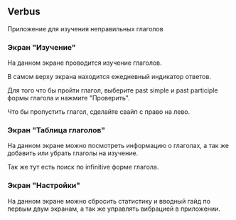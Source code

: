 ## Verbus
Приложение для изучения неправильных глаголов



### Экран "Изучение"

На данном экране проводится изучение глаголов.

В самом верху экрана находится ежедневный индикатор ответов.

Для того что бы пройти глагол, выберите past simple и past participle формы глагола и нажмите "Проверить".

Что бы пропустить глагол, сделайте свайп с право на лево.

### Экран "Таблица глаголов"

На данном экране можно посмотреть информацию о глаголах, а так же добавить или убрать глаголы на изучение.

Так же тут есть поиск по infinitive форме глагола.

### Экран "Настройки"

На данном экране можно сбросить статистику и вводный гайд по первым двум экранам, а так же управлять вибрацией в приложении.
